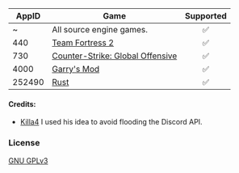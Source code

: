 | AppID  | Game                                                                       | Supported |
| ------ | -------------------------------------------------------------------------- | :-------: |
| ~      | All source engine games.                                                   |    ✅     |
| 440    | [Team Fortress 2](http://store.steampowered.com/app/440/)                  |    ✅     |
| 730    | [Counter-Strike: Global Offensive](http://store.steampowered.com/app/730/) |    ✅     |
| 4000   | [Garry's Mod](http://store.steampowered.com/app/4000/)                     |    ✅     |
| 252490 | [Rust](https://store.steampowered.com/app/252490/)                         |    ✅     |

#### Credits:

-   [Killa4](https://github.com/Killa4) I used his idea to avoid flooding the Discord API.

### License

[GNU GPLv3](https://choosealicense.com/licenses/gpl-3.0/)
